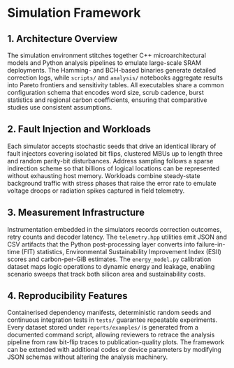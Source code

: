 # Simulation Framework

## 1. Architecture Overview
The simulation environment stitches together C++ microarchitectural models and
Python analysis pipelines to emulate large-scale SRAM deployments.  The
Hamming- and BCH-based binaries generate detailed correction logs, while
`scripts/` and `analysis/` notebooks aggregate results into Pareto frontiers and
sensitivity tables.  All executables share a common configuration schema that
encodes word size, scrub cadence, burst statistics and regional carbon
coefficients, ensuring that comparative studies use consistent assumptions.

## 2. Fault Injection and Workloads
Each simulator accepts stochastic seeds that drive an identical library of fault
injectors covering isolated bit flips, clustered MBUs up to length three and
random parity-bit disturbances.  Address sampling follows a sparse indirection
scheme so that billions of logical locations can be represented without
exhausting host memory.  Workloads combine steady-state background traffic with
stress phases that raise the error rate to emulate voltage droops or radiation
spikes captured in field telemetry.

## 3. Measurement Infrastructure
Instrumentation embedded in the simulators records correction outcomes, retry
counts and decoder latency.  The `telemetry.hpp` utilities emit JSON and CSV
artifacts that the Python post-processing layer converts into failure-in-time
(FIT) statistics, Environmental Sustainability Improvement Index (ESII) scores
and carbon-per-GiB estimates.  The `energy_model.py` calibration dataset maps
logic operations to dynamic energy and leakage, enabling scenario sweeps that
track both silicon area and sustainability costs.

## 4. Reproducibility Features
Containerised dependency manifests, deterministic random seeds and continuous
integration tests in `tests/` guarantee repeatable experiments.  Every dataset
stored under `reports/examples/` is generated from a documented command script,
allowing reviewers to retrace the analysis pipeline from raw bit-flip traces to
publication-quality plots.  The framework can be extended with additional codes
or device parameters by modifying JSON schemas without altering the analysis
machinery.
